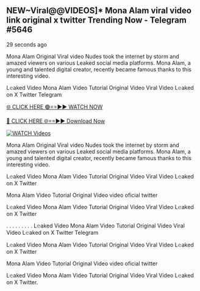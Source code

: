 ## NEW~Viral@@VIDEOS]* Mona Alam viral video link original x twitter Trending Now  - Telegram #5646

29 seconds ago

Mona Alam Original Viral video Nudes took the internet by storm and amazed viewers on various Leaked social media platforms. Mona Alam, a young and talented digital creator, recently became famous thanks to this interesting video.

L𝚎aked Video Mona Alam Video Tutorial Original Video Viral Video L𝚎aked on X Twitter Telegram

[🌐 CLICK HERE 🟢==►► WATCH NOW](https://wtach.club/leakvideo/?n=github)

[🔴 CLICK HERE 🌐==►► Download Now](https://wtach.club/leakvideo/?n=github)

[![WATCH Videos](https://i.imgur.com/dJHk4Zq.gif)](https://wtach.club/leakvideo/?n=github)

Mona Alam Original Viral video Nudes took the internet by storm and amazed viewers on various Leaked social media platforms. Mona Alam, a young and talented digital creator, recently became famous thanks to this interesting video.

L𝚎aked Video Mona Alam Video Tutorial Original Video Viral Video L𝚎aked on X Twitter

Mona Alam Video Tutorial Original Video video oficial twitter

L𝚎aked Video Mona Alam Video Tutorial Original Video Viral Video L𝚎aked on X Twitter

. . . . . . . . . L𝚎aked Video Mona Alam Video Tutorial Original Video Viral Video L𝚎aked on X Twitter Telegram

L𝚎aked Video Mona Alam Video Tutorial Original Video Viral Video L𝚎aked on X Twitter

Mona Alam Video Tutorial Original Video video oficial twitter

L𝚎aked Video Mona Alam Video Tutorial Original Video Viral Video L𝚎aked on X Twitter.